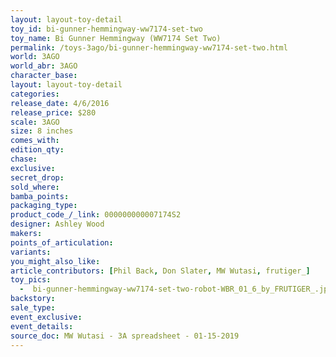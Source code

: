 ```yaml
---
layout: layout-toy-detail 
toy_id: bi-gunner-hemmingway-ww7174-set-two
toy_name: Bi Gunner Hemmingway (WW7174 Set Two)
permalink: /toys-3ago/bi-gunner-hemmingway-ww7174-set-two.html
world: 3AGO
world_abr: 3AGO
character_base: 
layout: layout-toy-detail
categories: 
release_date: 4/6/2016
release_price: $280 
scale: 3AGO
size: 8 inches
comes_with: 
edition_qty: 
chase: 
exclusive: 
secret_drop: 
sold_where: 
bamba_points: 
packaging_type: 
product_code_/_link: 000000000007174S2
designer: Ashley Wood
makers: 
points_of_articulation: 
variants: 
you_might_also_like: 
article_contributors: [Phil Back, Don Slater, MW Wutasi, frutiger_]
toy_pics: 
  -  bi-gunner-hemmingway-ww7174-set-two-robot-WBR_01_6_by_FRUTIGER_.jpg
backstory: 
sale_type: 
event_exclusive: 
event_details: 
source_doc: MW Wutasi - 3A spreadsheet - 01-15-2019
---
```

